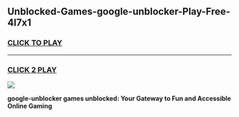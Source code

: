 
## Unblocked-Games-google-unblocker-Play-Free-4l7x1
<h3>
<a href="https://premium76.site?title=google-unblocker&ref=23A">CLICK TO PLAY</a></h3>
<hr>

<h3>
<a href="https://premium76.site?title=google-unblocker&ref=23A">CLICK 2 PLAY</a>
  
</h3>

<a href="https://premium76.site?title=google-unblocker&ref=23A"><img src="https://clearcache.store/games.png"></a>


**google-unblocker games unblocked: Your Gateway to Fun and Accessible Online Gaming**
